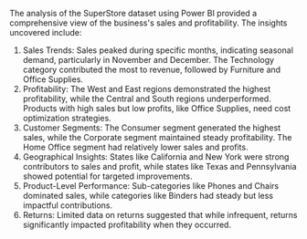 The analysis of the SuperStore dataset using Power BI provided a comprehensive view of the business's sales and profitability. The insights uncovered include:
1.	Sales Trends: Sales peaked during specific months, indicating seasonal demand, particularly in November and December. The Technology category contributed the most to revenue, followed by Furniture and Office Supplies.
2.	Profitability: The West and East regions demonstrated the highest profitability, while the Central and South regions underperformed. Products with high sales but low profits, like Office Supplies, need cost optimization strategies.
3.	Customer Segments:  The Consumer segment generated the highest sales, while the Corporate segment maintained steady profitability. The Home Office segment had relatively lower sales and profits.
4.	Geographical Insights: States like California and New York were strong contributors to sales and profit, while states like Texas and Pennsylvania showed potential for targeted improvements.
5.	Product-Level Performance: Sub-categories like Phones and Chairs dominated sales, while categories like Binders had steady but less impactful contributions.
6.	Returns: Limited data on returns suggested that while infrequent, returns significantly impacted profitability when they occurred.
